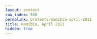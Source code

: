 ```yaml
---
layout: protest
row_index: 536
permalink: protests/namibia-april-2011
title: Namibia, April 2011
hidden: true
---
```

